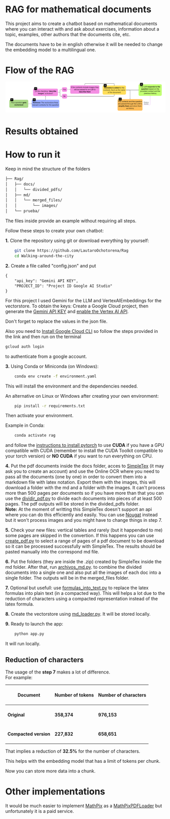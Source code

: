 # RAG for mathematical documents
This project aims to create a chatbot based on mathematical documents where you can interact with and ask about exercises, information about a topic, examples, other authors that the documents cite, etc.

The documents have to be in english otherwise it will be needed to change the embedding model to a multilingual one.

# Flow of the RAG

<div style="text-align: center;">
  <img src="flow_chart.png" alt="Flow Chart"/>
</div>

# Results obtained



# How to run it

Keep in mind the structure of the folders
```bash
├── Rag/
│   ├── docs/
│   │   └── divided_pdfs/
│   ├── md/
│   │   └── merged_files/
│   │       └── images/
│   └── prueba/
```
The files inside provide an example without requiring all steps.

Follow these steps to create your own chatbot:

**1.** Clone the repository using git or download everything by yourself:
```bash
    git clone https://github.com/LautaroOchotorena/Rag
    cd Walking-around-the-city
```
**2.** Create a file called "config.json" and put
```
{
	"api_key": "Gemini API KEY",
	"PROJECT_ID": "Project ID Google AI Studio"
}
```
For this project I used Gemini for the LLM and VertexAIEmbeddings for the vectorstore.
To obtain the keys: Create a Google Cloud project, then generate the [Gemini API KEY](https://aistudio.google.com/app/apikey) and [enable the Vertex AI API](https://console.cloud.google.com/flows/enableapi?apiid=aiplatform.googleapis.com).

Don't forget to replace the values in the json file.

Also you need to [Install Google Cloud CLI](https://cloud.google.com/sdk/docs/install-sdk#windows) so follow the steps provided in the link and then run on the terminal

```bash
gcloud auth login
```
to authenticate from a google account.

**3.** Using Conda or Miniconda (on Windows):
```bash
    conda env create -f environment.yaml
```
This will install the environment and the dependencies needed.

An alternative on Linux or Windows after creating your own environment:
```bash
    pip install -r requirements.txt
```

Then activate your environment.

Example in Conda:
```bash
    conda activate rag
```
and follow the [instructions to install pytorch](https://pytorch.org/get-started/locally/) to use **CUDA** if you have a GPU compatible with CUDA (remember to install the CUDA Toolkit compatible to your torch version) or **NO CUDA** if you want to run everything on CPU.

**4.** Put the pdf documents inside the docs folder, acces to [SimpleTex](https://simpletex.net/) (it may ask you to create an account) and use the Online OCR where you need to pass all the documents (one by one) in order to convert them into a markdown file with latex notation. Export them with the images, this will download a folder with the md and a folder with the images.
It can't process more than 500 pages per documents so if you have more than that you can use the [dividir_pdf.py](https://github.com/LautaroOchotorena/Rag/blob/master/dividir_pdf.py) to divide each documents into pieces of at least 500 pages. The pdf outputs will be stored in the divided_pdfs folder.<br>
**Note:** At the moment of writting this SimpleTex doesn't support an api where you can do this efficiently and easily. You can use [Nougat](https://github.com/facebookresearch/nougat?tab=readme-ov-file) instead but it won't process images and you might have to change things in step 7.

**5.** Check your new files: vertical tables and rarely (but it happended to me) some pages are skipped in the convertion.
If this happens you can use [create_pdf.py](https://github.com/LautaroOchotorena/Rag/blob/master/crear_pdf.py) to select a range of pages of a pdf document to be download so it can be processed successfully with SimpleTex. The results should be pasted manually into the correspond md file.

**6.** Put the folders (they are inside the .zip) created by SimpleTex inside the md folder. After that, run [archivos_md.py](https://github.com/LautaroOchotorena/Rag/blob/master/archivos_md.py). to combine the divided documents into a single one and also put all the images of each doc into a single folder. The outputs will be in the merged_files folder.

**7.** Optional but usefull: use [formulas_into_text.py](https://github.com/LautaroOchotorena/Rag/blob/master/formulas_into_text.py) to replace the latex formulas into plain text (in a compacted way). This will helps a lot due to the reduction of characters using a compacted representation instead of the latex formula.

**8.** Create the vectorstore using [md_loader.py](https://github.com/LautaroOchotorena/Rag/blob/master/md_loader.py). It will be stored locally.

**9.** Ready to launch the app:
```bash
    python app.py
```
It will run locally.

## Reduction of characters
The usage of the **step 7** makes a lot of difference. <br>
For example:
<div align="center">

| <h4>Document</h4> | <h4>Number of tokens</h4>  | <h4>Number of characters</h4>
|-----------------------|--------------------|--------------------|
| <h4>**Original**</h4>   | <h4>358,374</h4>  | <h4>976,153</h4>
| <h4>**Compacted version**</h4>| <h4>227,832</h4> | <h4>658,651</h4>

</div>

That implies a reduction of **32.5%** for the number of characters.

This helps with the embedding model that has a limit of tokens per chunk.

Now you can store more data into a chunk.

# Other implementations
It would be much easier to implement [MathPix](https://mathpix.com/) as a [MathPixPDFLoader](https://python.langchain.com/docs/integrations/document_loaders/mathpix/) but unfortunately it is a paid service.